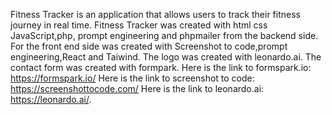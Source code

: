 Fitness Tracker is an application that allows users to
track their fitness journey in real time.
Fitness Tracker was created 
with html css JavaScript,php, prompt engineering and phpmailer from the backend side.
For the front end side was created with Screenshot to code,prompt engineering,React and Taiwind.
The logo was created with
leonardo.ai.
The contact form was created with formpark.
Here is the link to formspark.io: 
https://formspark.io/ 
Here is the link to screenshot to code: https://screenshottocode.com/
Here is the link to leonardo.ai:
https://leonardo.ai/.
